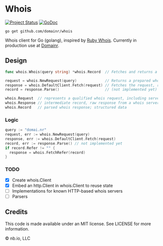 # Whois

[![Project Status](https://img.shields.io/circleci/project/domainr/whois/master.svg)](https://circleci.com/gh/domainr/whois) [![GoDoc](http://img.shields.io/badge/docs-GoDoc-blue.svg)](https://godoc.org/github.com/domainr/whois)

`go get github.com/domainr/whois`

Whois client for Go (golang), inspired by [Ruby Whois](https://github.com/weppos/whois). Currently in production use at [Domainr](https://domainr.com).

## Design

```go
func whois.Whois(query string) *whois.Record  // Fetches and returns a fully-parsed whois.Record

request = whois.NewRequest(query)             // Returns a prepared whois.Request
response = whois.DefaultClient.Fetch(request) // Fetches the request, returns a whois.Response
record = response.Parse()                     // (not implemented yet) Parses the response, returns a whois.Record

whois.Request  // represents a qualified whois request, including server, URL, and request body
whois.Response // intermediate record, raw response from a whois server for a given query
whois.Record   // parsed whois response; structured data
```

### Logic

```go
query := "domai.nr"
request, err := whois.NewRequest(query)
response, err := whois.DefaultClient.Fetch(request)
record, err := response.Parse() // not implemented yet
if record.Refer != "" {
  response = whois.FetchRefer(record)
}
```

### TODO

- [X] Create whois.Client
- [X] Embed an http.Client in whois.Client to reuse state
- [ ] Implementations for known HTTP-based whois servers
- [ ] Parsers

## Credits

This code is made available under an MIT license. See LICENSE for more information.

© nb.io, LLC
